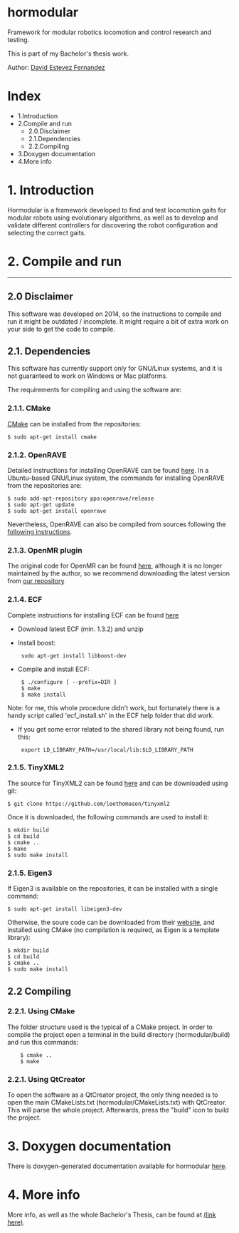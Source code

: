 hormodular
==========

Framework for modular robotics locomotion and control research and testing.

This is part of my Bachelor's thesis work.

Author:  [David Estevez Fernandez](https://github.com/David-Estevez)


# Index

 * 1.Introduction
 * 2.Compile and run
   * 2.0.Disclaimer
   * 2.1.Dependencies
   * 2.2.Compiling
 * 3.Doxygen documentation
 * 4.More info


# 1. Introduction
Hormodular is a framework developed to find and test locomotion gaits for modular robots using evolutionary algorithms, as well as to develop and validate different controllers for discovering the robot configuration and selecting the correct gaits.


# 2. Compile and run
---------------------------------------------------------------------
## 2.0 Disclaimer
This software was developed on 2014, so the instructions to compile and run it might be outdated / incomplete. It might require a bit of extra work on your side to get the code to compile.

## 2.1. Dependencies
This software has currently support only for GNU/Linux systems, and it is not guaranteed to work on Windows or Mac platforms. 

The requirements for compiling and using the software are:

### 2.1.1. CMake
 [CMake](http://www.cmake.org/) can be installed from the repositories:

    $ sudo apt-get install cmake

### 2.1.2. OpenRAVE
Detailed instructions for installing OpenRAVE can be found [here](http://openrave.org/docs/latest_stable/install/). In a Ubuntu-based GNU/Linux system, the commands for installing OpenRAVE from the repositories are:
    
    $ sudo add-apt-repository ppa:openrave/release
    $ sudo apt-get update
    $ sudo apt-get install openrave

Nevertheless, OpenRAVE can also be compiled from sources following the [following instructions](http://openrave.org/docs/latest_stable/coreapihtml/installation.html).

### 2.1.3. OpenMR plugin
The original code for OpenMR can be found [here](https://github.com/Obijuan/openmr), although it is no longer maintained by the author, so we recommend downloading the latest version from [our repository](https://github.com/David-Estevez/openmr)

### 2.1.4. ECF 
Complete instructions for installing ECF can be found [here](http://gp.zemris.fer.hr/ecf/install.html)

 * Download latest ECF (min. 1.3.2) and unzip

 * Install boost:

        sudo apt-get install libboost-dev
    
 * Compile and install ECF:
        
        $ ./configure [ --prefix=DIR ]
        $ make
        $ make install
        
Note: for me, this whole procedure didn't work, but fortunately there is a handy script called 'ecf_install.sh' in the ECF help folder that did work.

 * If you get some error related to the shared library not being found, run this:
        
        export LD_LIBRARY_PATH=/usr/local/lib:$LD_LIBRARY_PATH

### 2.1.5. TinyXML2
The source for TinyXML2 can be found [here](https://github.com/leethomason/tinyxml2) and can be downloaded using git:

    $ git clone https://github.com/leethomason/tinyxml2

Once it is downloaded, the following commands are used to install it:

    $ mkdir build
    $ cd build
    $ cmake ..
    $ make
    $ sudo make install

### 2.1.5. Eigen3
If Eigen3 is available on the repositories, it can be installed with a single command:

    $ sudo apt-get install libeigen3-dev

Otherwise, the soure code can be downloaded from their [website](), and installed using CMake (no compilation is required, as Eigen is a template library):

    $ mkdir build
    $ cd build
    $ cmake ..
    $ sudo make install


## 2.2 Compiling
### 2.2.1. Using CMake
The folder structure used is the typical of a CMake project. In order to compile the project open a terminal in the build directory (hormodular/build) and run this commands:

        $ cmake ..
        $ make

### 2.2.1. Using QtCreator
To open the software as a QtCreator project, the only thing needed is to open the main CMakeLists.txt (hormodular/CMakeLists.txt) with QtCreator. This will parse the whole project.
Afterwards, press the "build" icon to build the project.

# 3. Doxygen documentation

There is doxygen-generated documentation available for hormodular [here](http://david-estevez.github.io/hormodular).


# 4. More info

More info, as well as the whole Bachelor's Thesis, can be found at [(link here)]().
